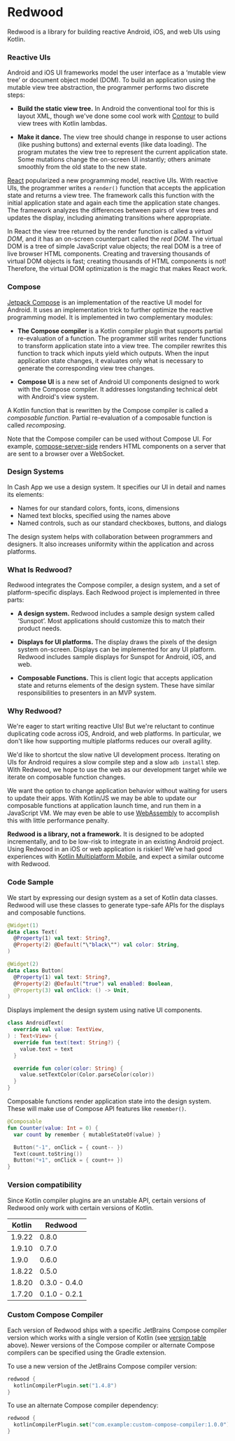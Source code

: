 # Redwood

Redwood is a library for building reactive Android, iOS, and web UIs using Kotlin.

### Reactive UIs

Android and iOS UI frameworks model the user interface as a ‘mutable view tree’ or document object
model (DOM). To build an application using the mutable view tree abstraction, the programmer
performs two discrete steps:

 * **Build the static view tree.** In Android the conventional tool for this is layout XML, though
   we've done some cool work with [Contour][contour] to build view trees with Kotlin lambdas.

 * **Make it dance.** The view tree should change in response to user actions (like pushing buttons)
   and external events (like data loading). The program mutates the view tree to represent the
   current application state. Some mutations change the on-screen UI instantly; others animate
   smoothly from the old state to the new state.

[React][react_js] popularized a new programming model, reactive UIs. With reactive UIs, the
programmer writes a `render()` function that accepts the application state and returns a view tree.
The framework calls this function with the initial application state and again each time the
application state changes. The framework analyzes the differences between pairs of view trees and
updates the display, including animating transitions where appropriate.

In React the view tree returned by the render function is called a _virtual DOM_, and it has an
on-screen counterpart called the _real DOM_. The virtual DOM is a tree of simple JavaScript value
objects; the real DOM is a tree of live browser HTML components. Creating and traversing thousands
of virtual DOM objects is fast; creating thousands of HTML components is not! Therefore, the virtual
DOM optimization is the magic that makes React work.


### Compose

[Jetpack Compose][compose] is an implementation of the reactive UI model for Android. It uses an
implementation trick to further optimize the reactive programming model. It is implemented in two
complementary modules:

 * **The Compose compiler** is a Kotlin compiler plugin that supports partial re-evaluation of a
   function. The programmer still writes render functions to transform application state into a view
   tree. The compiler rewrites this function to track which inputs yield which outputs. When the
   input application state changes, it evaluates only what is necessary to generate the
   corresponding view tree changes.

 * **Compose UI** is a new set of Android UI components designed to work with the Compose compiler.
   It addresses longstanding technical debt with Android's view system.

A Kotlin function that is rewritten by the Compose compiler is called a _composable function_.
Partial re-evaluation of a composable function is called _recomposing_.

Note that the Compose compiler can be used without Compose UI. For example, [compose-server-side]
renders HTML components on a server that are sent to a browser over a WebSocket.


### Design Systems

In Cash App we use a design system. It specifies our UI in detail and names its elements:

 * Names for our standard colors, fonts, icons, dimensions
 * Named text blocks, specified using the names above
 * Named controls, such as our standard checkboxes, buttons, and dialogs

The design system helps with collaboration between programmers and designers. It also increases
uniformity within the application and across platforms.


### What Is Redwood?

Redwood integrates the Compose compiler, a design system, and a set of platform-specific displays.
Each Redwood project is implemented in three parts:

 * **A design system.** Redwood includes a sample design system called ‘Sunspot’. Most
   applications should customize this to match their product needs.

 * **Displays for UI platforms.** The display draws the pixels of the design system on-screen.
   Displays can be implemented for any UI platform. Redwood includes sample displays for Sunspot
   for Android, iOS, and web.

 * **Composable Functions.** This is client logic that accepts application state and returns
   elements of the design system. These have similar responsibilities to presenters in an MVP
   system.


### Why Redwood?

We're eager to start writing reactive UIs! But we're reluctant to continue duplicating code across
iOS, Android, and web platforms. In particular, we don't like how supporting multiple platforms
reduces our overall agility.

We'd like to shortcut the slow native UI development process. Iterating on UIs for Android requires
a slow compile step and a slow `adb install` step. With Redwood, we hope to use the web as our
development target while we iterate on composable function changes.

We want the option to change application behavior without waiting for users to update their apps.
With Kotlin/JS we may be able to update our composable functions at application launch time, and run
them in a JavaScript VM. We may even be able to use [WebAssembly][webassembly] to accomplish this
with little performance penalty.


**Redwood is a library, not a framework.** It is designed to be adopted incrementally, and to
be low-risk to integrate in an existing Android project. Using Redwood in an iOS or web
application is riskier! We've had good experiences with [Kotlin Multiplatform Mobile][kmm], and
expect a similar outcome with Redwood.


### Code Sample

We start by expressing our design system as a set of Kotlin data classes. Redwood will use these
classes to generate type-safe APIs for the displays and composable functions.

```kotlin
@Widget(1)
data class Text(
  @Property(1) val text: String?,
  @Property(2) @Default("\"black\"") val color: String,
)

@Widget(2)
data class Button(
  @Property(1) val text: String?,
  @Property(2) @Default("true") val enabled: Boolean,
  @Property(3) val onClick: () -> Unit,
)
```

Displays implement the design system using native UI components.

```kotlin
class AndroidText(
  override val value: TextView,
) : Text<View> {
  override fun text(text: String?) {
    value.text = text
  }

  override fun color(color: String) {
    value.setTextColor(Color.parseColor(color))
  }
}
```

Composable functions render application state into the design system. These will make use of Compose
API features like `remember()`.

```kotlin
@Composable
fun Counter(value: Int = 0) {
  var count by remember { mutableStateOf(value) }

  Button("-1", onClick = { count-- })
  Text(count.toString())
  Button("+1", onClick = { count++ })
}
```

### Version compatibility

Since Kotlin compiler plugins are an unstable API, certain versions of Redwood only work with
certain versions of Kotlin.

| Kotlin | Redwood       |
|--------|---------------|
| 1.9.22 | 0.8.0         |
| 1.9.10 | 0.7.0         |
| 1.9.0  | 0.6.0         |
| 1.8.22 | 0.5.0         |
| 1.8.20 | 0.3.0 - 0.4.0 |
| 1.7.20 | 0.1.0 - 0.2.1 |

### Custom Compose Compiler

Each version of Redwood ships with a specific JetBrains Compose compiler version which works with
a single version of Kotlin (see [version table](#version-compatibility) above). Newer versions of
the Compose compiler or alternate Compose compilers can be specified using the Gradle extension.

To use a new version of the JetBrains Compose compiler version:
```kotlin
redwood {
  kotlinCompilerPlugin.set("1.4.8")
}
```

To use an alternate Compose compiler dependency:
```kotlin
redwood {
  kotlinCompilerPlugin.set("com.example:custom-compose-compiler:1.0.0")
}
```


[compose-server-side]: https://github.com/ShikaSD/compose-server-side
[compose]: https://developer.android.com/jetpack/compose
[contour]: https://github.com/cashapp/contour
[kmm]: https://kotlinlang.org/lp/mobile/
[react_js]: https://reactjs.org/
[webassembly]: https://webassembly.org/
